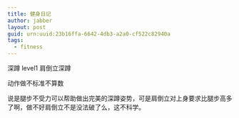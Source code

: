 ```yaml
---
title: 健身日记
author: jabber
layout: post
guid: urn:uuid:23b16ffa-6642-4db3-a2a0-cf522c82940a
tags: 
  - fitness
---
```


深蹲 level1 肩倒立深蹲

动作做不标准不算数

说是腿步不受力可以帮助做出完美的深蹲姿势，可是肩倒立对上身要求比腿步高多了啊，做不好肩倒立不是没法破了么，这不科学。
